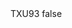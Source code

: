<?xml version="1.0" encoding="UTF-8"?>
<CustomMetadata xmlns="http://soap.sforce.com/2006/04/metadata">
    <label>TXU93</label>
    <protected>false</protected>
</CustomMetadata>
